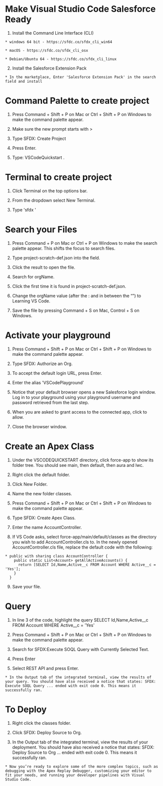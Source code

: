 # Make Visual Studio Code Salesforce Ready 

  1. Install the Command Line Interface (CLI) 

    * windows 64 bit - https://sfdc.co/sfdx_cli_win64   

    * macOS - https://sfdc.co/sfdx_cli_osx  

    * Debian/Ubuntu 64 - https://sfdc.co/sfdx_cli_linux  

  2. Install the Salesforce Extension Pack 

    * In the marketplace, Enter 'Salesforce Extension Pack' in the search field and install

# Command Palette to create project

  1. Press Command + Shift + P on Mac or Ctrl + Shift + P on Windows to make the command palette appear.

  2. Make sure the new prompt starts with >

  3. Type SFDX: Create Project

  4. Press Enter.

  5. Type: VSCodeQuickstart .

# Terminal to create project

  1. Click Terminal on the top options bar.

  2. From the dropdown select New Terminal.

  3. Type 'sfdx   '

# Search your Files 

  1. Press Command + P on Mac or Ctrl + P on Windows to make the search palette appear. This shifts the focus to search files.

  2. Type project-scratch-def.json into the field.

  3. Click the result to open the file.

  4. Search for orgName.

  5. Click the first time it is found in project-scratch-def.json.

  6. Change the orgName value (after the : and in between the “”) to Learning VS Code.

  7. Save the file by pressing Command + S on Mac, Control + S on Windows.


# Activate your playground 

  1. Press Command + Shift + P on Mac or Ctrl + Shift + P on Windows to make the command palette appear.

  2. Type SFDX: Authorize an Org.

  3. To accept the default login URL, press Enter.

  4. Enter the alias 'VSCodePlayground'

  5. Notice that your default browser opens a new Salesforce login window. Log in to your playground using your playground username and password retrieved from the last step.

  6. When you are asked to grant access to the connected app, click to allow.  

  7. Close the browser window.


# Create an Apex Class 

  1. Under the VSCODEQUICKSTART directory, click force-app to show its folder tree. You should see main, then default, then aura and lwc.

  2. Right click the default folder.  

  3. Click New Folder.

  4. Name the new folder classes.  

  5. Press Command + Shift + P on Mac or Ctrl + Shift + P on Windows to make the command palette appear.

  6. Type SFDX: Create Apex Class.

  7. Enter the name AccountController.

  8. If VS Code asks, select force-app/main/default/classes as the directory you wish to add AccountController.cls to. In the newly opened AccountController.cls file, replace the default code with the following:

    * public with sharing class AccountController {
        public static List<Account> getAllActiveAccounts() {
          return [SELECT Id,Name,Active__c FROM Account WHERE Active__c = 'Yes'];
        }
      }

  9. Save your file.

# Query  

  1. In line 3 of the code, highlight the query SELECT Id,Name,Active__c FROM Account WHERE Active__c = 'Yes'

  2. Press Command + Shift + P on Mac or Ctrl + Shift + P on Windows to make the command palette appear.

  3. Search for SFDX:Execute SOQL Query with Currently Selected Text.

  4. Press Enter

  5. Select REST API and press Enter.

    * In the Output tab of the integrated terminal, view the results of your query. You should have also received a notice that states: SFDX: Execute SOQL Query ... ended with exit code 0. This means it successfully ran.

# To Deploy 

  1. Right click the classes folder. 

  2. Click SFDX: Deploy Source to Org.

  3. In the Output tab of the integrated terminal, view the results of your deployment. You should have also received a notice that states: SFDX: Deploy Source to Org ... ended with exit code 0. This means it successfully ran.

    * Now you’re ready to explore some of the more complex topics, such as debugging with the Apex Replay Debugger, customizing your editor to fit your needs, and running your developer pipelines with Visual Studio Code.